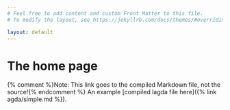```yaml
---
# Feel free to add content and custom Front Matter to this file.
# To modify the layout, see https://jekyllrb.com/docs/themes/#overriding-theme-defaults

layout: default
---
```


# The home page

{% comment %}Note: This link goes to the compiled Markdown file, not the source!{% endcomment %}
An example [compiled lagda file here]({% link agda/simple.md %}).
